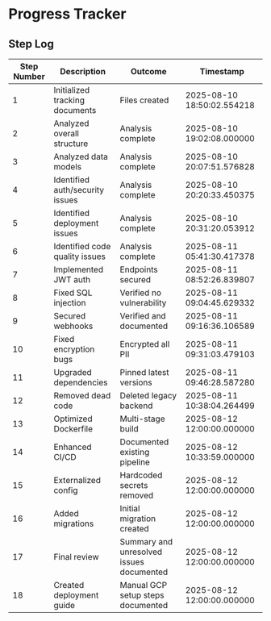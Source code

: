 # Progress Tracker

## Step Log

| Step Number | Description                       | Outcome                   | Timestamp                  |
|-------------|-----------------------------------|---------------------------|----------------------------|
| 1           | Initialized tracking documents    | Files created             | 2025-08-10 18:50:02.554218 |
| 2           | Analyzed overall structure        | Analysis complete         | 2025-08-10 19:02:08.000000 |
| 3           | Analyzed data models              | Analysis complete         | 2025-08-10 20:07:51.576828 |
| 4           | Identified auth/security issues   | Analysis complete         | 2025-08-10 20:20:33.450375 |
| 5           | Identified deployment issues      | Analysis complete         | 2025-08-10 20:31:20.053912 |
| 6           | Identified code quality issues    | Analysis complete         | 2025-08-11 05:41:30.417378 |
| 7           | Implemented JWT auth              | Endpoints secured         | 2025-08-11 08:52:26.839807 |
| 8           | Fixed SQL injection               | Verified no vulnerability | 2025-08-11 09:04:45.629332 |
| 9           | Secured webhooks                  | Verified and documented   | 2025-08-11 09:16:36.106589 |
| 10          | Fixed encryption bugs             | Encrypted all PII         | 2025-08-11 09:31:03.479103 |
| 11          | Upgraded dependencies             | Pinned latest versions    | 2025-08-11 09:46:28.587280 |
| 12          | Removed dead code                 | Deleted legacy backend    | 2025-08-11 10:38:04.264499 |
| 13          | Optimized Dockerfile              | Multi-stage build         | 2025-08-12 12:00:00.000000 |
| 14          | Enhanced CI/CD                    | Documented existing pipeline | 2025-08-12 10:33:59.000000 |
| 15          | Externalized config               | Hardcoded secrets removed | 2025-08-12 12:00:00.000000 |
| 16          | Added migrations                  | Initial migration created | 2025-08-12 12:00:00.000000 |
| 17          | Final review                      | Summary and unresolved issues documented | 2025-08-12 12:00:00.000000 |
| 18          | Created deployment guide          | Manual GCP setup steps documented | 2025-08-12 12:00:00.000000 |
